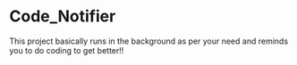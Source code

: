# Code_Notifier
This project basically runs in the background as per your need and reminds you to do coding to get better!!

